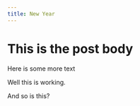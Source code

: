 ```yaml
---
title: New Year
---
```

# This is the post body

Here is some more text

Well this is working.

And so is this?
